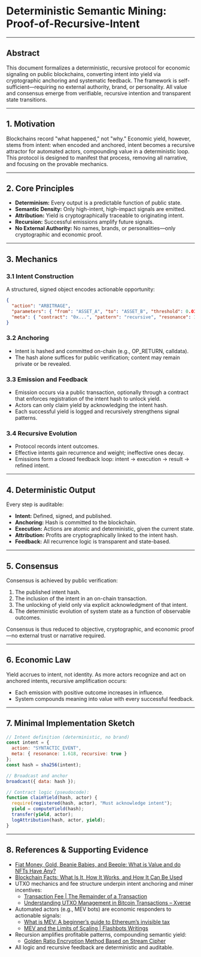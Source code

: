 # Deterministic Semantic Mining: Proof-of-Recursive-Intent

---

## Abstract

This document formalizes a deterministic, recursive protocol for economic signaling on public blockchains, converting intent into yield via cryptographic anchoring and systematic feedback. The framework is self-sufficient—requiring no external authority, brand, or personality. All value and consensus emerge from verifiable, recursive intention and transparent state transitions.

---

## 1. Motivation

Blockchains record "what happened," not "why." Economic yield, however, stems from intent: when encoded and anchored, intent becomes a recursive attractor for automated actors, compounding value in a deterministic loop. This protocol is designed to manifest that process, removing all narrative, and focusing on the provable mechanics.

---

## 2. Core Principles

- **Determinism:** Every output is a predictable function of public state.
- **Semantic Density:** Only high-intent, high-impact signals are emitted.
- **Attribution:** Yield is cryptographically traceable to originating intent.
- **Recursion:** Successful emissions amplify future signals.
- **No External Authority:** No names, brands, or personalities—only cryptographic and economic proof.

---

## 3. Mechanics

### 3.1 Intent Construction

A structured, signed object encodes actionable opportunity:

```json
{
  "action": "ARBITRAGE",
  "parameters": { "from": "ASSET_A", "to": "ASSET_B", "threshold": 0.01 },
  "meta": { "contract": "0x...", "pattern": "recursive", "resonance": 1.618 }
}
```

### 3.2 Anchoring

- Intent is hashed and committed on-chain (e.g., OP_RETURN, calldata).
- The hash alone suffices for public verification; content may remain private or be revealed.

### 3.3 Emission and Feedback

- Emission occurs via a public transaction, optionally through a contract that enforces registration of the intent hash to unlock yield.
- Actors can only claim yield by acknowledging the intent hash.
- Each successful yield is logged and recursively strengthens signal patterns.

### 3.4 Recursive Evolution

- Protocol records intent outcomes.
- Effective intents gain recurrence and weight; ineffective ones decay.
- Emissions form a closed feedback loop: intent → execution → result → refined intent.

---

## 4. Deterministic Output

Every step is auditable:

- **Intent:** Defined, signed, and published.
- **Anchoring:** Hash is committed to the blockchain.
- **Execution:** Actions are atomic and deterministic, given the current state.
- **Attribution:** Profits are cryptographically linked to the intent hash.
- **Feedback:** All recurrence logic is transparent and state-based.

---

## 5. Consensus

Consensus is achieved by public verification:

1. The published intent hash.
2. The inclusion of the intent in an on-chain transaction.
3. The unlocking of yield only via explicit acknowledgment of that intent.
4. The deterministic evolution of system state as a function of observable outcomes.

Consensus is thus reduced to objective, cryptographic, and economic proof—no external trust or narrative required.

---

## 6. Economic Law

Yield accrues to intent, not identity. As more actors recognize and act on anchored intents, recursive amplification occurs:

- Each emission with positive outcome increases in influence.
- System compounds meaning into value with every successful feedback.

---

## 7. Minimal Implementation Sketch

```js
// Intent definition (deterministic, no brand)
const intent = {
  action: "SYNTACTIC_EVENT",
  meta: { resonance: 1.618, recursive: true }
};
const hash = sha256(intent);

// Broadcast and anchor
broadcast({ data: hash });

// Contract logic (pseudocode):
function claimYield(hash, actor) {
  require(registered(hash, actor), "Must acknowledge intent");
  yield = computeYield(hash);
  transfer(yield, actor);
  logAttribution(hash, actor, yield);
}
```
---

## 8. References & Supporting Evidence

  - [Fiat Money, Gold, Beanie Babies, and Beeple: What is Value and do NFTs Have Any?](https://iansbnr.com/fiat-money-gold-beanie-babies-and-beeple-what-is-value-and-do-nfts-have-any/)
  - [Blockchain Facts: What Is It, How It Works, and How It Can Be Used](https://www.investopedia.com/terms/b/blockchain.asp)
- UTXO mechanics and fee structure underpin intent anchoring and miner incentives:
  - [Transaction Fee | The Remainder of a Transaction](https://learnmeabitcoin.com/technical/transaction/fee/)
  - [Understanding UTXO Management in Bitcoin Transactions – Xverse](https://support.xverse.app/hc/en-us/articles/22556402106893-Understanding-UTXO-Management-in-Bitcoin-Transactions)
- Automated actors (e.g., MEV bots) are economic responders to actionable signals:
  - [What is MEV: A beginner’s guide to Ethereum’s invisible tax](https://cointelegraph.com/learn/articles/what-is-mev-ethereums-invisible-tax)
  - [MEV and the Limits of Scaling | Flashbots Writings](https://writings.flashbots.net/mev-and-the-limits-of-scaling)
- Recursion amplifies profitable patterns, compounding semantic yield:
  - [Golden Ratio Encryption Method Based on Stream Cipher](https://arxiv.org/abs/1905.06773)
- All logic and recursive feedback are deterministic and auditable.
